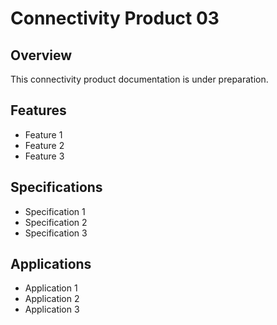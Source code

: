 # Connectivity Product 03

## Overview

This connectivity product documentation is under preparation.

## Features

- Feature 1
- Feature 2
- Feature 3

## Specifications

- Specification 1
- Specification 2
- Specification 3

## Applications

- Application 1
- Application 2
- Application 3

